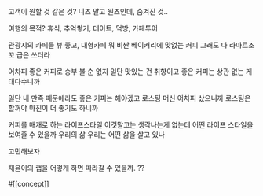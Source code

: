고객이 원할 것 같은 것?
니즈 말고 원츠인데, 숨겨진 것..

여행의 목적?
휴식, 추억쌓기, 데이트, 먹방, 카페투어

관광지의 카페들
뷰 좋고, 대형카페 뭐 비싼 베이커리에 맛없는 커피
그래도 다 라마르조꼬 급은 쓰더라

어차피 좋은 커피로 승부 볼 순 없지
일단 맛있는 건 취향이고
좋은 커피는 상관 없는 게 대다수니까

일단 내 만족 때문에라도 좋은 커피는 해야겠고
로스팅 머신 어차피 샀으니까 로스팅은 할꺼야
마진이 더 좋기도 하니까

커피를 매개로 하는 라이프스타일
이것말고는 생각나는게 없는데
어떤 라이프 스타일을 보여줄 수 있을까
우리의 삶
우리는 어떤 삶을 살고 있나

고민해보자

재윤이의 랩을 어떻게 하면 따라갈 수 있을까. ??

#[[concept]] 
